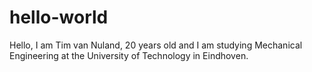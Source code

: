 # hello-world

Hello, I am Tim van Nuland, 20 years old and I am studying Mechanical Engineering at the University of Technology in Eindhoven.
